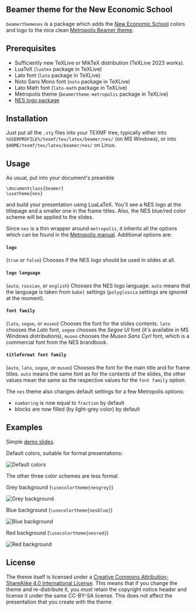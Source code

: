 ## Beamer theme for the New Economic School

`beamerthemenes` is a package which adds the [New Economic School](https://www.nes.ru) colors
and logo to the nice clean [Metropolis Beamer theme](https://github.com/matze/mtheme).

## Prerequisites

* Sufficiently new TeXLive or MikTeX distribution (TeXLive 2023 works).
* LuaTeX (`luatex` package in TeXLive)
* Lato font (`lato` package in TeXLive)
* Noto Sans Mono font (`noto` package in TeXLive)
* Lato Math font (`lato-math` package in TeXLive)
* Metropolis theme (`beamertheme-metropolis` package in TeXLive)
* [NES logo package](https://github.com/sgolovan/neslogo)

## Installation

Just put all the `.sty` files into your TEXMF tree,
typically either into `%USERPROFILE%/texmf/tex/latex/beamer/nes/` (on MS Windows),
or into `$HOME/texmf/tex/latex/beamer/nes/` on Linux.

## Usage

As usual, put into your document's preamble

```
\documentclass{beamer}
\usetheme{nes}
```

and build your presentation using LuaLaTeX. You'll see a NES logo at the
titlepage and a smaller one in the frame titles. Also, the NES blue/red color
scheme will be applied to the slides.

Since `nes` is a thin wrapper around `metropolis`, it inherits all the options
which can be found in the
[Metropolis manual](http://mirrors.ctan.org/macros/latex/contrib/beamer-contrib/themes/metropolis/doc/metropolistheme.pdf).
Additional options are:

#### `logo`

(`true` or `false`) Chooses if the NES logo should be used in slides at all.

#### `logo language`

(`auto`, `russian`, or `english`) Chooses the NES logo language. `auto` means that the language
is taken from `babel` settings (`polyglossia` settings are ignored at the moment).

#### `font family`

(`lato`, `segoe`, or `museo`) Chooses the font for the slides contents.
`lato` chooses the *Lato* font, `segoe` chooses the *Segoe UI* font (it's available in MS Windows distributions),
`museo` chooses the *Museo Sans Cyrl* font, which is a commercial font from the NES brandbook.

#### `titleformat font family`

(`auto`, `lato`, `segoe`, or `museo`) Chooses the font for the main title and for frame titles.
`auto` means the same font as for the contents of the slides, the other values mean the same
as the respective values for the `font family` option.

The `nes` theme also changes default settings for a few Metropolis options:

* `numbering` is now equal to `fraction` by default
* blocks are now filled (by light-grey color) by default

## Examples

Simple [demo slides](https://raw.githubusercontent.com/sgolovan/beamerthemenes/main/demo/demo.pdf).

Default colors, suitable for formal presentations:

![Default colors](https://raw.githubusercontent.com/sgolovan/beamerthemenes/main/examples/colorwhite.png)

The other three color schemes are less formal.

Grey background (`\usecolortheme{nesgrey}`)

![Grey background](https://raw.githubusercontent.com/sgolovan/beamerthemenes/main/examples/colorgrey.png)

Blue background (`\usecolortheme{nesblue}`)

![Blue background](https://raw.githubusercontent.com/sgolovan/beamerthemenes/main/examples/colorblue.png)

Red background (`\usecolortheme{nesred}`)

![Red background](https://raw.githubusercontent.com/sgolovan/beamerthemenes/main/examples/colorred.png)

## License

The theme itself is licensed under a [Creative Commons Attribution-ShareAlike
4.0 International License](http://creativecommons.org/licenses/by-sa/4.0/). This
means that if you change the theme and re-distribute it, you *must* retain the
copyright notice header and license it under the same CC-BY-SA license. This
does not affect the presentation that you create with the theme.
